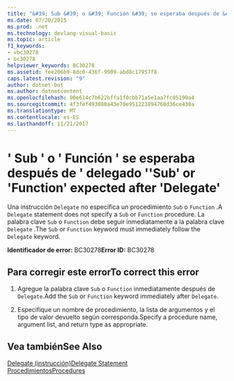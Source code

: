 ```yaml
---
title: "&#39; Sub &#39; o &#39; Función &#39; se esperaba después de &#39; delegado &#39;"
ms.date: 07/20/2015
ms.prod: .net
ms.technology: devlang-visual-basic
ms.topic: article
f1_keywords:
- vbc30278
- bc30278
helpviewer_keywords: BC30278
ms.assetid: fee206b9-8dc0-436f-9909-abd8c17957f8
caps.latest.revision: "9"
author: dotnet-bot
ms.author: dotnetcontent
ms.openlocfilehash: 90e614c7b622bffa1f0cbb71a5e1aa7fc85199a4
ms.sourcegitcommit: 4f3fef493080a43e70e951223894768d36ce430a
ms.translationtype: MT
ms.contentlocale: es-ES
ms.lasthandoff: 11/21/2017
---
```

# <a name="39sub39-or-39function39-expected-after-39delegate39"></a><span data-ttu-id="fd72f-102">&#39; Sub &#39; o &#39; Función &#39; se esperaba después de &#39; delegado &#39;</span><span class="sxs-lookup"><span data-stu-id="fd72f-102">&#39;Sub&#39; or &#39;Function&#39; expected after &#39;Delegate&#39;</span></span>
<span data-ttu-id="fd72f-103">Una instrucción `Delegate` no especifica un procedimiento `Sub` o `Function` .</span><span class="sxs-lookup"><span data-stu-id="fd72f-103">A `Delegate` statement does not specify a `Sub` or `Function` procedure.</span></span> <span data-ttu-id="fd72f-104">La palabra clave `Sub` o `Function` debe seguir inmediatamente a la palabra clave `Delegate` .</span><span class="sxs-lookup"><span data-stu-id="fd72f-104">The `Sub` or `Function` keyword must immediately follow the `Delegate` keyword.</span></span>  
  
 <span data-ttu-id="fd72f-105">**Identificador de error:** BC30278</span><span class="sxs-lookup"><span data-stu-id="fd72f-105">**Error ID:** BC30278</span></span>  
  
## <a name="to-correct-this-error"></a><span data-ttu-id="fd72f-106">Para corregir este error</span><span class="sxs-lookup"><span data-stu-id="fd72f-106">To correct this error</span></span>  
  
1.  <span data-ttu-id="fd72f-107">Agregue la palabra clave `Sub` o `Function` inmediatamente después de `Delegate`.</span><span class="sxs-lookup"><span data-stu-id="fd72f-107">Add the `Sub` or `Function` keyword immediately after `Delegate`.</span></span>  
  
2.  <span data-ttu-id="fd72f-108">Especifique un nombre de procedimiento, la lista de argumentos y el tipo de valor devuelto según corresponda.</span><span class="sxs-lookup"><span data-stu-id="fd72f-108">Specify a procedure name, argument list, and return type as appropriate.</span></span>  
  
## <a name="see-also"></a><span data-ttu-id="fd72f-109">Vea también</span><span class="sxs-lookup"><span data-stu-id="fd72f-109">See Also</span></span>  
 [<span data-ttu-id="fd72f-110">Delegate (instrucción)</span><span class="sxs-lookup"><span data-stu-id="fd72f-110">Delegate Statement</span></span>](../../visual-basic/language-reference/statements/delegate-statement.md)  
 [<span data-ttu-id="fd72f-111">Procedimientos</span><span class="sxs-lookup"><span data-stu-id="fd72f-111">Procedures</span></span>](../../visual-basic/programming-guide/language-features/procedures/index.md)
